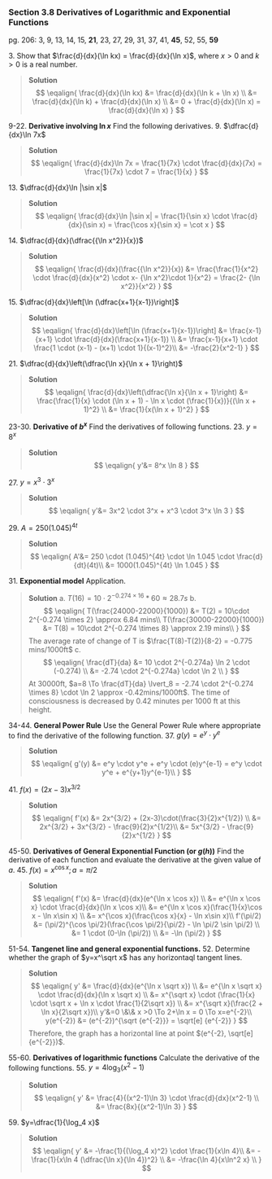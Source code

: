 ### Section 3.8 Derivatives of Logarithmic and Exponential Functions
pg. 206: 3, 9, 13, 14, 15, **21**, 23, 27, 29, 31, 37, 41, **45**, 52, 55, **59**

3\. Show that $\frac{d}{dx}(\ln kx) = \frac{d}{dx}(\ln x)$, where $x>0$ and $k>0$ is a real number.
>**Solution**
$$
\eqalign{
\frac{d}{dx}(\ln kx) &= \frac{d}{dx}(\ln k + \ln x) \\
&= \frac{d}{dx}(\ln k) + \frac{d}{dx}(\ln x) \\
&= 0 + \frac{d}{dx}(\ln x) = \frac{d}{dx}(\ln x)
}
$$

9-22\. **Derivative involving $\ln x$** Find the following derivatives.
9\. $\dfrac{d}{dx}\ln 7x$
>**Solution**
$$
\eqalign{
\frac{d}{dx}\ln 7x = \frac{1}{7x} \cdot \frac{d}{dx}(7x) = \frac{1}{7x} \cdot 7 = \frac{1}{x}
}
$$

13\. $\dfrac{d}{dx}\ln |\sin x|$
>**Solution**
$$
\eqalign{
\frac{d}{dx}\ln |\sin x| = \frac{1}{\sin x} \cdot \frac{d}{dx}(\sin x) = \frac{\cos x}{\sin x} = \cot x
}
$$

14\. $\dfrac{d}{dx}(\dfrac{{\ln x^2}}{x})$
>**Solution**
$$
\eqalign{
\frac{d}{dx}(\frac{{\ln x^2}}{x}) &= \frac{\frac{1}{x^2} \cdot \frac{d}{dx}(x^2) \cdot x- {\ln x^2}\cdot 1}{x^2} = \frac{2- {\ln x^2}}{x^2}
}
$$

15\. $\dfrac{d}{dx}\left[\ln (\dfrac{x+1}{x-1})\right]$
>**Solution**
$$
\eqalign{
\frac{d}{dx}\left[\ln (\frac{x+1}{x-1})\right] &= \frac{x-1}{x+1} \cdot \frac{d}{dx}(\frac{x+1}{x-1}) \\
&= \frac{x-1}{x+1} \cdot \frac{1 \cdot (x-1) - (x+1) \cdot 1}{(x-1)^2}\\
&= -\frac{2}{x^2-1}
}
$$

21\. $\dfrac{d}{dx}\left(\dfrac{\ln x}{\ln x + 1}\right)$
>**Solution**
$$
\eqalign{
\frac{d}{dx}\left(\dfrac{\ln x}{\ln x + 1}\right) &= \frac{\frac{1}{x} \cdot (\ln x + 1) - \ln x \cdot (\frac{1}{x})}{(\ln x + 1)^2} \\
&= \frac{1}{x(\ln x + 1)^2}
}
$$

23-30\. **Derivative of $b^x$** Find the derivatives of following functions.
23\. $y=8^x$
>**Solution**
$$
\eqalign{
y'&= 8^x \ln 8
}
$$

27\. $y=x^3 \cdot 3^x$
>**Solution**
$$
\eqalign{
y'&= 3x^2 \cdot 3^x + x^3 \cdot 3^x \ln 3
}
$$

29\. $A = 250(1.045)^{4t}$
>**Solution**
$$
\eqalign{
A'&= 250 \cdot (1.045)^{4t} \cdot \ln 1.045 \cdot \frac{d}{dt}(4t)\\
&= 1000(1.045)^{4t} \ln 1.045
}
$$

31\. **Exponential model** Application.
>**Solution**
a. $T(16) = 10\cdot 2^{-0.274 \times 16} * 60 \approx 28.7s$
b.
$$
\eqalign{
T(\frac{24000-22000}{1000}) &= T(2) = 10\cdot 2^{-0.274 \times 2} \approx  6.84 mins\\
T(\frac{30000-22000}{1000}) &= T(8) = 10\cdot 2^{-0.274 \times 8} \approx  2.19 mins\\
}
$$
The average rate of change of T is $\frac{T(8)-T(2)}{8-2} = -0.775 mins/1000ft$
c.
$$
\eqalign{
\frac{dT}{da} &= 10 \cdot 2^{-0.274a} \ln 2 \cdot (-0.274) \\
&= -2.74 \cdot 2^{-0.274a} \cdot \ln 2 \\
}
$$
At 30000ft, $a=8 \To \frac{dT}{da} \lvert_8 = -2.74 \cdot 2^{-0.274 \times 8} \cdot \ln 2 \approx -0.42mins/1000ft$. The time of consciousness is decreased by 0.42 minutes per 1000 ft at this height.

34-44\. **General Power Rule** Use the General Power Rule where appropriate to find the derivative of the following function.
37\. $g(y)=e^y\cdot y^e$
>**Solution**
$$
\eqalign{
g'(y) &= e^y \cdot y^e + e^y \cdot (e)y^{e-1} = e^y \cdot y^e + e^{y+1}y^{e-1}\\
}
$$

41\. $f(x) = (2x-3)x^{3/2}$
>**Solution**
$$
\eqalign{
f'(x) &= 2x^{3/2} + (2x-3)\cdot(\frac{3}{2}x^{1/2}) \\
&= 2x^{3/2} + 3x^{3/2} - \frac{9}{2}x^{1/2}\\
&= 5x^{3/2} - \frac{9}{2}x^{1/2}
}
$$

45-50\. **Derivatives of General Exponential Function (or $g(h)$)** Find the derivative of each function and evaluate the derivative at the given value of $a$.
45\. $f(x) = x^{\cos x }; a=\pi/2$
>**Solution**
$$
\eqalign{
f'(x) &= \frac{d}{dx}(e^{\ln x \cos x}) \\
&= e^{\ln x \cos x} \cdot \frac{d}{dx}(\ln x \cos x)\\
&= e^{\ln x \cos x}(\frac{1}{x}\cos x - \ln x\sin x) \\
&= x^{\cos x}(\frac{\cos x}{x} - \ln x\sin x)\\
f'(\pi/2) &= (\pi/2)^{\cos \pi/2}(\frac{\cos \pi/2}{\pi/2} - \ln \pi/2 \sin \pi/2) \\
&= 1 \cdot (0-\ln (\pi/2)) \\
&= -\ln (\pi/2)
}
$$

<!-- pagebreak -->
51-54\. **Tangenet line and general exponential functions.**
52\. Determine whether the graph of $y=x^\sqrt x$ has any horizontaql tangent lines.
>**Solution**
$$
\eqalign{
y' &= \frac{d}{dx}(e^{\ln x \sqrt x}) \\
&= e^{\ln x \sqrt x} \cdot \frac{d}{dx}(\ln x \sqrt x) \\
&= x^{\sqrt x} \cdot (\frac{1}{x} \cdot \sqrt x + \ln x \cdot \frac{1}{2\sqrt x}) \\
&= x^{\sqrt x}(\frac{2 + \ln x}{2\sqrt x})\\
y'&=0 \&\& x >0 \To 2+\ln x = 0 \To x=e^{-2}\\
y(e^{-2}) &= (e^{-2})^{\sqrt {e^{-2}}} = \sqrt[e] {e^{-2}}
}
$$
Therefore, the graph has a horizontal line at point $(e^{-2}, \sqrt[e] {e^{-2}})$.

55-60\. **Derivatives of logarithmic functions** Calculate the derivative of the following functions.
55\. $y=4\log_3(x^2-1)$
>**Solution**
$$
\eqalign{
y' &= \frac{4}{(x^2-1)\ln 3} \cdot \frac{d}{dx}(x^2-1) \\
&= \frac{8x}{(x^2-1)\ln 3}
}
$$

59\. $y=\dfrac{1}{\log_4 x}$
>**Solution**
$$
\eqalign{
y' &= -\frac{1}{(\log_4 x)^2} \cdot \frac{1}{x\ln 4}\\
&= -\frac{1}{x\ln 4 (\dfrac{\ln x}{\ln 4})^2} \\
&= -\frac{\ln 4}{x\ln^2 x} \\
}
$$
